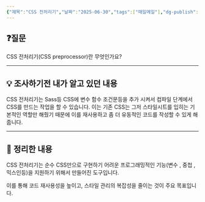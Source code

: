 ```yaml
---
{"제목":"CSS 전처리기","날짜":"2025-06-30","tags":["매일메일"],"dg-publish":true,"permalink":"/매일메일/25년6월/CSS 전처리기/","dgPassFrontmatter":true,"created":"2025-06-30T15:24:30.382+09:00","updated":"2025-06-30T16:23:41.704+09:00"}
---
```


## ❓질문

CSS 전처리기(CSS preprocessor)란 무엇인가요?

---
## 💡 조사하기전 내가 알고 있던 내용

CSS 전처리기는 Sass등 CSS에 변수 함수 조건문등을 추가 시켜서 컴파일 단계에서 CSS를 만드는 작업을 할 수 있습니다. 이는 기존 CSS는 그저 스타일시트를 입히는 기본적인 역할만 해줬기 때문에 이를 재사용하고 좀 더 유동적인 코드를 작성할 수 있게 해줍니다.

---
## 🏫 정리한 내용

CSS 전처리기는 순수 CSS만으로 구현하기 어려운 프로그래밍적인 기능(변수 , 중첩 , 믹스인등)을 지원하기 위해서 만들어진 도구입니다.

이를 통해 코드 재사용성을 높이고, 스타일 관리의 복잡성을 줄이는 것이 주요 목표입니다.